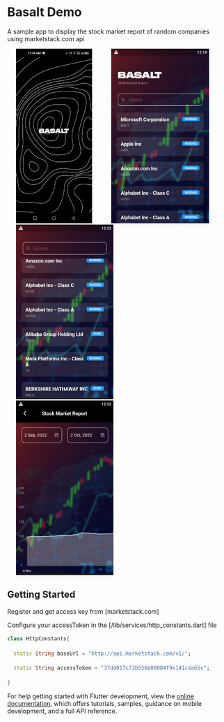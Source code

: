 # Basalt Demo

A sample app to display the stock market report of random companies using marketstack.com api 

<p>
    <img src="https://github.com/johnebere58/screenshots/blob/master/basalt_shot.gif" width="auto" height="400px" hspace="20"/>
    <img src="https://github.com/johnebere58/Basalt/blob/master/screenshots/shot1.jpg" width="auto" height="400px" hspace="20"/>
    <img src="https://github.com/johnebere58/Basalt/blob/master/screenshots/shot2.jpg" width="auto" height="400px" hspace="20"/>
    <img src="https://github.com/johnebere58/Basalt/blob/master/screenshots/shot3.jpg" width="auto" height="400px" hspace="20"/>

</p>

## Getting Started

Register and get access key from [marketstack.com]

Configure your accessToken in the [/lib/services/http_constants.dart] file 

```dart
class HttpConstants{

  static String baseUrl = "http://api.marketstack.com/v1/";

  static String accessToken = "37dd017c73b556b08084f9e141cda65c";

}
```

For help getting started with Flutter development, view the
[online documentation](https://flutter.dev/docs), which offers tutorials,
samples, guidance on mobile development, and a full API reference.

